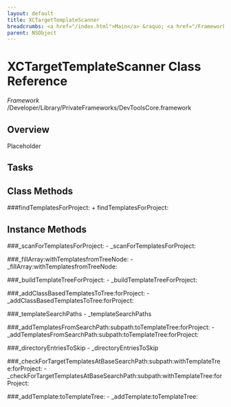 ```yaml
---
layout: default
title: XCTargetTemplateScanner
breadcrumbs: <a href="/index.html">Main</a> &raquo; <a href="/Frameworks.html">Framework</a> &raquo; <a href="/Frameworks/DevToolsCore.html">DevToolsCore</a> &raquo; XCTargetTemplateScanner
parent: NSObject 
---
```

# XCTargetTemplateScanner Class Reference

*Framework* /Developer/Library/PrivateFrameworks/DevToolsCore.framework

## Overview

Placeholder

## Tasks

## Class Methods

<a name="+findTemplatesForProject:"></a>
###findTemplatesForProject:
    + findTemplatesForProject:

## Instance Methods

<a name="-_scanForTemplatesForProject:"></a>
###_scanForTemplatesForProject:
    - _scanForTemplatesForProject:

<a name="-_fillArray:withTemplatesfromTreeNode:"></a>
###_fillArray:withTemplatesfromTreeNode:
    - _fillArray:withTemplatesfromTreeNode:

<a name="-_buildTemplateTreeForProject:"></a>
###_buildTemplateTreeForProject:
    - _buildTemplateTreeForProject:

<a name="-_addClassBasedTemplatesToTree:forProject:"></a>
###_addClassBasedTemplatesToTree:forProject:
    - _addClassBasedTemplatesToTree:forProject:

<a name="-_templateSearchPaths"></a>
###_templateSearchPaths
    - _templateSearchPaths

<a name="-_addTemplatesFromSearchPath:subpath:toTemplateTree:forProject:"></a>
###_addTemplatesFromSearchPath:subpath:toTemplateTree:forProject:
    - _addTemplatesFromSearchPath:subpath:toTemplateTree:forProject:

<a name="-_directoryEntriesToSkip"></a>
###_directoryEntriesToSkip
    - _directoryEntriesToSkip

<a name="-_checkForTargetTemplatesAtBaseSearchPath:subpath:withTemplateTree:forProject:"></a>
###_checkForTargetTemplatesAtBaseSearchPath:subpath:withTemplateTree:forProject:
    - _checkForTargetTemplatesAtBaseSearchPath:subpath:withTemplateTree:forProject:

<a name="-_addTemplate:toTemplateTree:"></a>
###_addTemplate:toTemplateTree:
    - _addTemplate:toTemplateTree:

